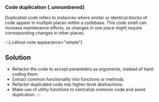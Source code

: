 
### Code duplication {.unnumbered}
Duplicated code refers to instances where similar or identical blocks of code appear in multiple places within a codebase. This code smell can increase maintenance efforts, as changes in one place might require corresponding changes in other places.

:::{.callout-note appearance="simple"}
## Solution 
- Refactor the code to accept parameters as arguments, instead of hard-coding them.
- Extract common functionality into functions or methods.
- Refactor duplicated code into higher-level abstractions.
- Make use of utility functions to centralize common code and avoid duplication.
:::